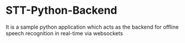 # STT-Python-Backend
It is a sample python application which acts as the backend for offline speech recognition in real-time via websockets
